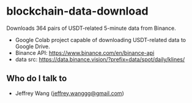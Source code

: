 # blockchain-data-download
Downloads 364 pairs of USDT-related 5-minute data from Binance.
* Google Colab project capable of downloading USDT-related data to Google Drive.
* Binance API: https://www.binance.com/en/binance-api
* data src: https://data.binance.vision/?prefix=data/spot/daily/klines/
## Who do I talk to <a name = "author"></a>
- Jeffrey Wang (jeffrey.wanggg@gmail.com)
